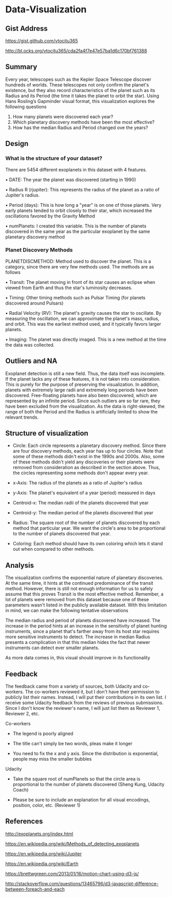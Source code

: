 # Data-Visualization

## Gist Address
https://gist.github.com/vtocitu365

http://bl.ocks.org/vtocitu365/cda2fa4f7e47e57ba1d6c170bf761388

## Summary
Every year, telescopes such as the Kepler Space Telescope discover hundreds of worlds. These telescopes not only confirm the planet's existence, but they also record characteristics of the planet such as its Radius and its Period (the time it takes the planet to orbit the star). Using Hans Rosling’s Gapminder visual format, this visualization explores the following questions

1. How many planets were discovered each year?
2. Which planetary discovery methods have been the most effective?
3. How has the median Radius and Period changed ove the years?

## Design

### What is the structure of your dataset?

There are 5454 different exoplanets in this dataset with 4 features. 

•	DATE: The year the planet was discovered (starting in 1990)

•	Radius R (rjupiter): This represents the radius of the planet as a ratio of Jupiter's radius.

•	Period (days): This is how long a "year" is on one of those planets. Very early planets tended to orbit closely to their star, which increased the oscillations favored by the Gravity Method

•	numPlanets: I created this variable. This is the number of planets discovered in the same year as the particular exoplanet by the same planetary discovery method 

### Planet Discovery Methods
PLANETDISCMETHOD: Method used to discover the planet. This is a category, since there are very few methods used. The methods are as follows

•	Transit: The planet moving in front of its star causes an eclipse when viewed from Earth and thus the star's luminosity decreases.

•	Timing: Other timing methods such as Pulsar Timing (for planets discovered around Pulsars)

•	Radial Velocity (RV): The planet's gravity causes the star to oscillate. By measuring the oscillation, we can approximate the planet's mass, radius, and orbit. This was the earliest method used, and it typically favors larger planets. 

•	Imaging: The planet was directly imaged. This is a new method at the time the data was collected.

## Outliers and NA
Exoplanet detection is still a new field. Thus, the data itself was incomplete. If the planet lacks any of these features, it is not taken into consideration. This is purely for the purpose of preserving the visualization. In addition, planets with extremely large radii and extremely long periods have been discovered. Free-floating planets have also been discovered, which are represented by an infinite period. Since such outliers are so far rare, they have been excluded from the visualization. As the data is right-skewed, the range of both the Period and the Radius is artificially limited to show the relevant trends.

## Structure of visualization

* Circle: Each circle represents a planetary discovery method. Since there are four discovery methods, each year has up to four circles. Note that some of these methods didn't exist in the 1990s and 2000s. Also, some of these methods didn't yield any discoveries or their planets were removed from consideration as described in the section above. Thus, the circles representing some methods don't appear every year.

* x-Axis: The radius of the planets as a ratio of Jupiter's radius

* y-Axis: The planet's equivalent of a year (period) measured in days

* Centroid-x: The median radii of the planets discovered that year

* Centroid-y: The median period of the planets discovered that year

* Radius: The square root of the number of planets discovered by each method that particular year. We want the circle's area to be proportional to the number of planets discovered that year.

* Coloring: Each method should have its own coloring which lets it stand out when compared to other methods.

## Analysis
The visualization confirms the exponential nature of planetary discoveries. At the same time, it hints at the continued predominance of the transit method. However, there is still not enough information for us to safely assume that this proves Transit is the most effective method. Remember, a lot of planets were removed from this dataset because one of these parameters wasn't listed in the publicly available dataset. With this limitation in mind, we can make the following tentative observations

The median radius and period of planets discovered have increased. The increase in the period hints at an increase in the sensitivity of planet hunting instruments, since a planet that's farther away from its host star requires more sensitive instruments to detect. The increase in median Radius presents a complication in that this median hides the fact that newer instruments can detect ever smaller planets. 

As more data comes in, this visual should improve in its functionality

## Feedback
The feedback came from a variety of sources, both Udacity and co-workers. The co-workers reviewed it, but I don't have their permission to publicly list their names. Instead, I will put their contributions in its own list. I receive some Udacity feedback from the reviews of previous submissions. Since I don't know the reviewer's name, I will just list them as Reviewer 1, Reviewer 2, etc.

Co-workers

* The legend is poorly aligned

* The title can't simply be two words, pleas make it longer

* You need to fix the x and y axis. Since the distribution is exponential, people may miss the smaller bubbles

Udacity

* Take the square root of numPlanets so that the circle area is proportional to the number of planets discovered (Sheng Kung, Udacity Coach)

*  Please be sure to include an explanation for all visual encodings, position, color, etc. (Reviewer 1)

## References

http://exoplanets.org/index.html
 
https://en.wikipedia.org/wiki/Methods_of_detecting_exoplanets

https://en.wikipedia.org/wiki/Jupiter

https://en.wikipedia.org/wiki/Earth

https://brettwgreen.com/2013/01/16/motion-chart-using-d3-js/

http://stackoverflow.com/questions/13465796/d3-javascript-difference-between-foreach-and-each
